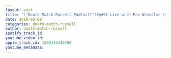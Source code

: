 ```yaml
---
layout: post
title: "\"Death Match Russell PodCast\"!Ep#91 Live with Pro Wrestler \"Charlie Anarchy\"! As he enters ProWrestlingBushido King of Bushido3 Tune in!"
date: 2018-02-08
categories: death-match-russell
author: death-match-russell
spotify_track_id: 
youtube_video_id: 
apple_track_id: 1000415440766
youtube_metadata: 
---
```

